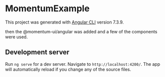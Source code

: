 # MomentumExample

This project was generated with [Angular CLI](https://github.com/angular/angular-cli) version 7.3.9.

then the @momentum-ui/angular was added and a few of the components were used.

## Development server

Run `ng serve` for a dev server. Navigate to `http://localhost:4200/`. The app will automatically reload if you change any of the source files.


